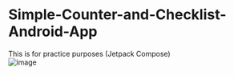 # Simple-Counter-and-Checklist-Android-App
This is for practice purposes (Jetpack Compose)  
![image](https://github.com/sarapmagcode/Simple-Counter-and-Checklist-Android-App/assets/104606066/c97f71cb-ae49-4ccf-ab89-efda55588594)
